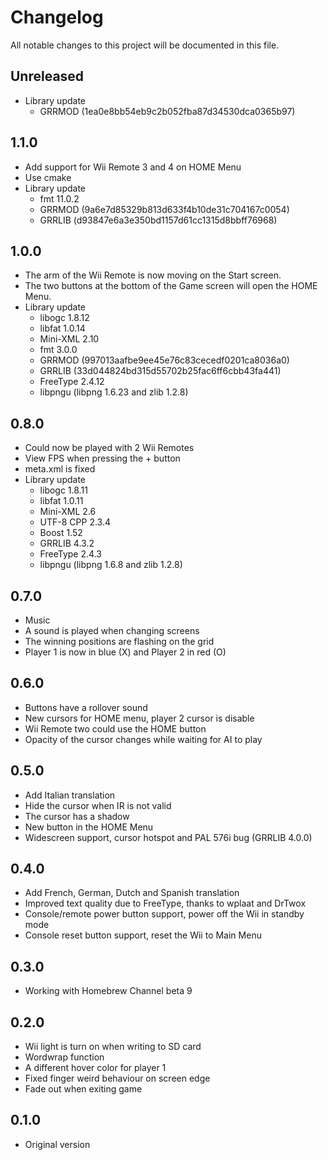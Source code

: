 # Changelog

All notable changes to this project will be documented in this file.

## Unreleased

- Library update
  - GRRMOD (1ea0e8bb54eb9c2b052fba87d34530dca0365b97)

## 1.1.0

- Add support for Wii Remote 3 and 4 on HOME Menu
- Use cmake
- Library update
  - fmt 11.0.2
  - GRRMOD (9a6e7d85329b813d633f4b10de31c704167c0054)
  - GRRLIB (d93847e6a3e350bd1157d61cc1315d8bbff76968)

## 1.0.0

- The arm of the Wii Remote is now moving on the Start screen.
- The two buttons at the bottom of the Game screen will open the HOME Menu.
- Library update
  - libogc 1.8.12
  - libfat 1.0.14
  - Mini-XML 2.10
  - fmt 3.0.0
  - GRRMOD (997013aafbe9ee45e76c83cecedf0201ca8036a0)
  - GRRLIB (33d044824bd315d55702b25fac6ff6cbb43fa441)
  - FreeType 2.4.12
  - libpngu (libpng 1.6.23 and zlib 1.2.8)

## 0.8.0

- Could now be played with 2 Wii Remotes
- View FPS when pressing the + button
- meta.xml is fixed
- Library update
  - libogc 1.8.11
  - libfat 1.0.11
  - Mini-XML 2.6
  - UTF-8 CPP 2.3.4
  - Boost 1.52
  - GRRLIB 4.3.2
  - FreeType 2.4.3
  - libpngu (libpng 1.6.8 and zlib 1.2.8)

## 0.7.0

- Music
- A sound is played when changing screens
- The winning positions are flashing on the grid
- Player 1 is now in blue (X) and Player 2 in red (O)

## 0.6.0

- Buttons have a rollover sound
- New cursors for HOME menu, player 2 cursor is disable
- Wii Remote two could use the HOME button
- Opacity of the cursor changes while waiting for AI to play

## 0.5.0

- Add Italian translation
- Hide the cursor when IR is not valid
- The cursor has a shadow
- New button in the HOME Menu
- Widescreen support, cursor hotspot and PAL 576i bug (GRRLIB 4.0.0)

## 0.4.0

- Add French, German, Dutch and Spanish translation
- Improved text quality due to FreeType, thanks to wplaat and DrTwox
- Console/remote power button support, power off the Wii in standby mode
- Console reset button support, reset the Wii to Main Menu

## 0.3.0

- Working with Homebrew Channel beta 9

## 0.2.0

- Wii light is turn on when writing to SD card
- Wordwrap function
- A different hover color for player 1
- Fixed finger weird behaviour on screen edge
- Fade out when exiting game

## 0.1.0

- Original version

